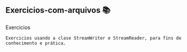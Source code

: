 ## Exercicios-com-arquivos :books:
Exercicios 

```
Exercicios usando a clase StreamWriter e StreamReader, para fins de conhecimento e prática.
```
